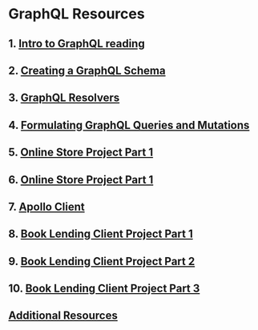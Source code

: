 # GraphQL Resources

## 1. [Intro to GraphQL reading]

## 2. [Creating a GraphQL Schema]

## 3. [GraphQL Resolvers]

## 4. [Formulating GraphQL Queries and Mutations]

## 5. [Online Store Project Part 1]

## 6. [Online Store Project Part 1]

## 7. [Apollo Client]

## 8. [Book Lending Client Project Part 1]

## 9. [Book Lending Client Project Part 2]

## 10. [Book Lending Client Project Part 3]

## [Additional Resources]

[Intro to GraphQL reading]: /introduction.md
[Creating a GraphQL Schema]: /schema.md
[GraphQL Resolvers]: /resolvers.md
[Formulating GraphQL Queries and Mutations]: /formulating_queries_and_mutations.md
[Online Store Project Part 1]: /online_store_part1.md
[Online Store Project Part 2]: /online_store_part2.md
[Apollo Client]: /apollo_client.md
[Book Lending Client Project Part 1]: /book_lending_part1.md
[Book Lending Client Project Part 2]: /book_lending_part2.md
[Book Lending Client Project Part 3]: /book_lending_part3.md
[Additional Resources]: /additional_resources.md
